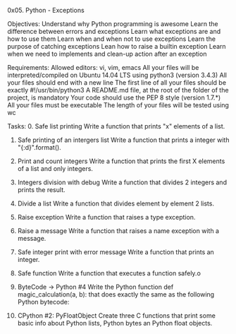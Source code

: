 0x05. Python - Exceptions

Objectives:
Understand why Python programming is awesome
Learn the difference between errors and exceptions
Learn what exceptions are and how to use them
Learn when and when not to use exceptions
Learn the purpose of catching exceptions
Lean how to raise a builtin exception
Learn when we need to implements and clean-up action after an exception

Requirements:
Allowed editors: vi, vim, emacs
All your files will be interpreted/compiled on Ubuntu 14.04 LTS using python3 (version 3.4.3)
All your files should end with a new line
The first line of all your files should be exactly #!/usr/bin/python3
A README.md file, at the root of the folder of the project, is mandatory
Your code should use the PEP 8 style (version 1.7.*)
All your files must be executable
The length of your files will be tested using wc

Tasks:
0. Safe list printing
Write a function that prints "x" elements of a list.

1. Safe printing of an intergers list
Write a function that prints a integer with "{:d}".format().

2. Print and count integers
Write a function that prints the first X elements of a list and only integers.

3. Integers division with debug
Write a function that divides 2 integers and prints the result.

4. Divide a list
Write a function that divides element by element 2 lists.

5. Raise exception
Write a function that raises a type exception.

6. Raise a message
Write a function that raises a name exception with a message.

7. Safe integer print with error message
Write a function that prints an integer.

8. Safe function
Write a function that executes a function safely.o

9. ByteCode -> Python #4
Write the Python function def magic_calculation(a, b):
that does exactly the same as the following Python bytecode:

10. CPython #2: PyFloatObject
Create three C functions that print some basic info about
Python lists, Python bytes an Python float objects.